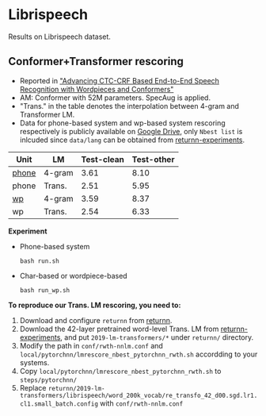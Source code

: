 # Librispeech

Results on Librispeech dataset.

## Conformer+Transformer rescoring

* Reported in ["Advancing CTC-CRF Based End-to-End Speech Recognition with Wordpieces and Conformers"](https://arxiv.org/abs/2107.03007)
* AM: Conformer with 52M parameters. SpecAug is applied.
* "Trans." in the table denotes the interpolation between 4-gram and Transformer LM.
* Data for phone-based system and wp-based system rescoring respectively is publicly available on [Google Drive](https://drive.google.com/file/d/1JYkyfgu9FaR-akvzukOj0ASiRtFe6aYE/view?usp=sharing), only `Nbest list` is inlcuded since `data/lang` can be obtained from [returnn-experiments](https://github.com/rwth-i6/returnn-experiments/tree/master/2019-lm-transformers).

| Unit                     | LM     | Test-clean | Test-other |
| ------------------------ | ------ | ---------- | ---------- |
| [phone](exp/libri_phone) | 4-gram | 3.61       | 8.10       |
| phone                    | Trans. | 2.51       | 5.95       |
| [wp](exp/libri_wp)       | 4-gram | 3.59       | 8.37       |
| wp                       | Trans. | 2.54       | 6.33       |

**Experiment**

* Phone-based system

  ```shell
  bash run.sh
  ```

* Char-based or wordpiece-based

  ```shell
  bash run_wp.sh
  ```

**To reproduce our Trans. LM rescoring, you need to:**

1. Download and configure `returnn` from [returnn](https://github.com/rwth-i6/returnn).
2. Download the 42-layer pretrained word-level Trans. LM from [returnn-experiments](https://github.com/rwth-i6/returnn-experiments/tree/master/2019-lm-transformers), and put `2019-lm-transformers/*` under `returnn/` directory.
3. Modify the path in `conf/rwth-nnlm.conf` and `local/pytorchnn/lmrescore_nbest_pytorchnn_rwth.sh` accordding to your systems.
4. Copy `local/pytorchnn/lmrescore_nbest_pytorchnn_rwth.sh` to `steps/pytorchnn/`
5. Replace `returnn/2019-lm-transformers/librispeech/word_200k_vocab/re_transfo_42_d00.sgd.lr1.cl1.small_batch.config` with `conf/rwth-nnlm.conf`

